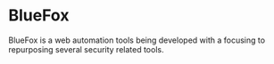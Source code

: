 # BlueFox
BlueFox is a web automation tools being developed with a focusing to repurposing several security related tools.
